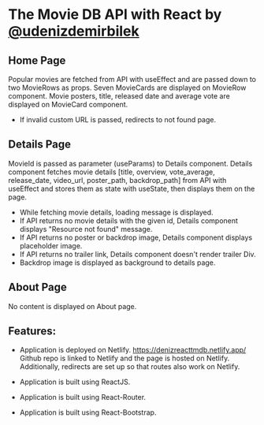 # The Movie DB API with React by [@udenizdemirbilek](https://github.com/udenizdemirbilek)

## Home Page
Popular movies are fetched from API with useEffect and are passed down to two MovieRows as props. Seven MovieCards are displayed on MovieRow component. Movie posters, title, released date and average vote are displayed on MovieCard component.
* If invalid custom URL is passed, redirects to not found page.

## Details Page
MovieId is passed as parameter (useParams) to Details component. Details component fetches movie details [title, overview, vote_average, release_date, video_url, poster_path, backdrop_path] from API with useEffect and stores them as state with useState, then displays them on the page. 
* While fetching movie details, loading message is displayed.
* If API returns no movie details with the given id, Details component displays "Resource not found" message.
* If API returns no poster or backdrop image, Details component displays placeholder image.
* If API returns no trailer link, Details component doesn't render trailer Div.
* Backdrop image is displayed as background to details page.

## About Page
No content is displayed on About page.

## Features:

* Application is deployed on Netlify. https://denizreacttmdb.netlify.app/
Github repo is linked to Netlify and the page is hosted on Netlify. Additionally, redirects are set up so that routes also work on Netlify.

* Application is built using ReactJS.
* Application is built using React-Router.
* Application is built using React-Bootstrap.

